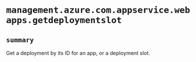 # `management.azure.com.appservice.webapps.getdeploymentslot`

## `summary`
Get a deployment by its ID for an app, or a deployment slot.


